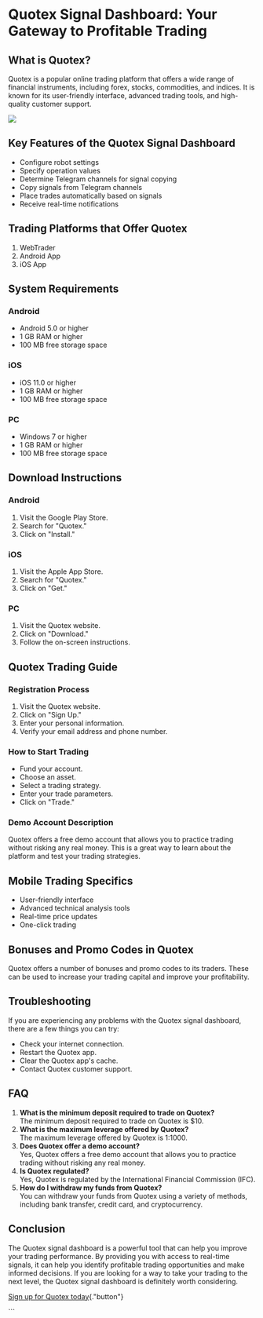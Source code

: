 # Quotex Signal Dashboard: Your Gateway to Profitable Trading

## What is Quotex?

Quotex is a popular online trading platform that offers a wide range of
financial instruments, including forex, stocks, commodities, and
indices. It is known for its user-friendly interface, advanced trading
tools, and high-quality customer support.

[![](https://static.quotex.io/files/8_en/300_250.jpg)](https://traff.sbs/brokerqxsignupf)

## Key Features of the Quotex Signal Dashboard

-   Configure robot settings
-   Specify operation values
-   Determine Telegram channels for signal copying
-   Copy signals from Telegram channels
-   Place trades automatically based on signals
-   Receive real-time notifications

## Trading Platforms that Offer Quotex

1.  WebTrader
2.  Android App
3.  iOS App

## System Requirements

### Android

-   Android 5.0 or higher
-   1 GB RAM or higher
-   100 MB free storage space

### iOS

-   iOS 11.0 or higher
-   1 GB RAM or higher
-   100 MB free storage space

### PC

-   Windows 7 or higher
-   1 GB RAM or higher
-   100 MB free storage space

## Download Instructions

### Android

1.  Visit the Google Play Store.
2.  Search for "Quotex."
3.  Click on "Install."

### iOS

1.  Visit the Apple App Store.
2.  Search for "Quotex."
3.  Click on "Get."

### PC

1.  Visit the Quotex website.
2.  Click on "Download."
3.  Follow the on-screen instructions.

## Quotex Trading Guide

### Registration Process

1.  Visit the Quotex website.
2.  Click on "Sign Up."
3.  Enter your personal information.
4.  Verify your email address and phone number.

### How to Start Trading

-   Fund your account.
-   Choose an asset.
-   Select a trading strategy.
-   Enter your trade parameters.
-   Click on "Trade."

### Demo Account Description

Quotex offers a free demo account that allows you to practice trading
without risking any real money. This is a great way to learn about the
platform and test your trading strategies.

## Mobile Trading Specifics

-   User-friendly interface
-   Advanced technical analysis tools
-   Real-time price updates
-   One-click trading

## Bonuses and Promo Codes in Quotex

Quotex offers a number of bonuses and promo codes to its traders. These
can be used to increase your trading capital and improve your
profitability.

## Troubleshooting

If you are experiencing any problems with the Quotex signal dashboard,
there are a few things you can try:

-   Check your internet connection.
-   Restart the Quotex app.
-   Clear the Quotex app\'s cache.
-   Contact Quotex customer support.

## FAQ

1.  **What is the minimum deposit required to trade on Quotex?**\
    The minimum deposit required to trade on Quotex is \$10.
2.  **What is the maximum leverage offered by Quotex?**\
    The maximum leverage offered by Quotex is 1:1000.
3.  **Does Quotex offer a demo account?**\
    Yes, Quotex offers a free demo account that allows you to practice
    trading without risking any real money.
4.  **Is Quotex regulated?**\
    Yes, Quotex is regulated by the International Financial Commission
    (IFC).
5.  **How do I withdraw my funds from Quotex?**\
    You can withdraw your funds from Quotex using a variety of methods,
    including bank transfer, credit card, and cryptocurrency.

## Conclusion

The Quotex signal dashboard is a powerful tool that can help you improve
your trading performance. By providing you with access to real-time
signals, it can help you identify profitable trading opportunities and
make informed decisions. If you are looking for a way to take your
trading to the next level, the Quotex signal dashboard is definitely
worth considering.

[Sign up for Quotex
today](\%22https://traff.sbs/brokerqxsignup\%22){."button"}

\`\`\`

